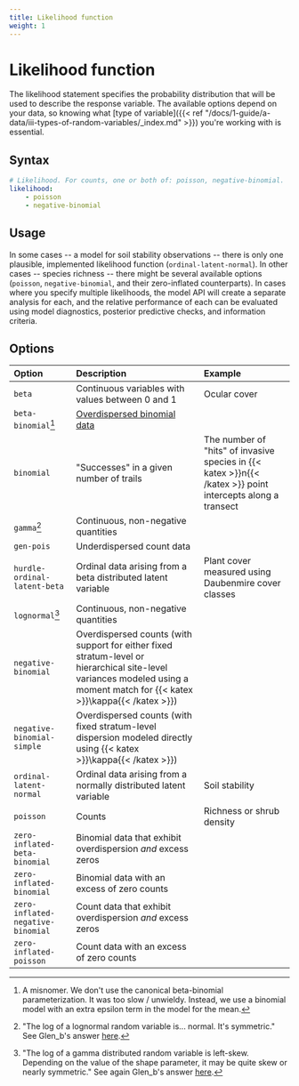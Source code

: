 ```yaml
---
title: Likelihood function
weight: 1
---
```


# Likelihood function

The likelihood statement specifies the probability distribution that will be used to describe the response variable. The available options depend on your data, so knowing what [type of variable]({{< ref "/docs/1-guide/a-data/iii-types-of-random-variables/_index.md" >}}) you're working with is essential.

## Syntax

```yml
# Likelihood. For counts, one or both of: poisson, negative-binomial.
likelihood:
    - poisson
    - negative-binomial
```

## Usage

In some cases -- a model for soil stability observations -- there is only one plausible, implemented likelihood function (`ordinal-latent-normal`). In other cases -- species richness -- there might be several available options (`poisson`, `negative-binomial`, and their zero-inflated counterparts). In cases where you specify multiple likelihoods, the model API will create a separate analysis for each, and the relative performance of each can be evaluated using model diagnostics, posterior predictive checks, and information criteria.

## Options
| Option  | Description  | Example  |
|:--------|:-------------|:---------|
| `beta`  | Continuous variables with values between 0 and 1  | Ocular cover  |
| `beta-binomial`[^1]  | [Overdispersed binomial data](https://en.wikipedia.org/wiki/Overdispersion#Binomial)  |   |
| `binomial`  | "Successes" in a given number of trails  | The number of "hits" of invasive species in {{< katex >}}n{{< /katex >}} point intercepts along a transect  |
| `gamma`[^2]  | Continuous, non-negative quantities  |   |
| `gen-pois`  | Underdispersed count data  |   |
| `hurdle-ordinal-latent-beta`  | Ordinal data arising from a beta distributed latent variable  | Plant cover measured using Daubenmire cover classes  |
| `lognormal`[^3]  | Continuous, non-negative quantities  |   |
| `negative-binomial`  | Overdispersed counts (with support for either fixed stratum-level or hierarchical site-level variances modeled using a moment match for {{< katex >}}\kappa{{< /katex >}}) |   |
| `negative-binomial-simple`  | Overdispersed counts (with fixed stratum-level dispersion modeled directly using {{< katex >}}\kappa{{< /katex >}})  |   |
| `ordinal-latent-normal`  | Ordinal data arising from a normally distributed latent variable  | Soil stability  |
| `poisson`  | Counts  | Richness or shrub density  |
| `zero-inflated-beta-binomial`  | Binomial data that exhibit overdispersion _and_ excess zeros  |   |
| `zero-inflated-binomial`  | Binomial data with an excess of zero counts  |   |
| `zero-inflated-negative-binomial`  | Count data that exhibit overdispersion _and_ excess zeros  |   |
| `zero-inflated-poisson`  | Count data with an excess of zero counts  |   |

[^1]: A misnomer. We don't use the canonical beta-binomial parameterization. It was too slow / unwieldy. Instead, we use a binomial model with an extra epsilon term in the model for the mean.
[^2]: "The log of a lognormal random variable is... normal. It's symmetric." See Glen_b's answer [here](https://stats.stackexchange.com/a/72399).
[^3]: "The log of a gamma distributed random variable is left-skew. Depending on the value of the shape parameter, it may be quite skew or nearly symmetric." See again Glen_b's answer [here](https://stats.stackexchange.com/a/72399).
